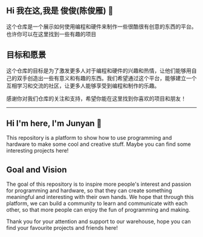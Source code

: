 ## Hi 我在这,我是 俊俊(陈俊雁)  👋
这个仓库是一个展示如何使用编程和硬件来制作一些很酷很有创意的东西的平台。也许你可以在这里找到一些有趣的项目

## 目标和愿景
这个仓库的目标是为了激发更多人对于编程和硬件的兴趣和热情，让他们能够用自己的双手创造出一些有意义和有趣的东西。我们希望通过这个平台，能够建立一个互相学习和交流的社区，让更多人能够享受到编程和制作的乐趣。

感谢你对我们仓库的关注和支持，希望你能在这里找到你喜欢的项目和朋友！

---

## Hi I'm here, I'm Junyan 👋
This repository is a platform to show how to use programming and hardware to make some cool and creative stuff. Maybe you can find some interesting projects here!

## Goal and Vision
The goal of this repository is to inspire more people's interest and passion for programming and hardware, so that they can create something meaningful and interesting with their own hands. We hope that through this platform, we can build a community to learn and communicate with each other, so that more people can enjoy the fun of programming and making.

Thank you for your attention and support to our warehouse, hope you can find your favourite projects and friends here!
